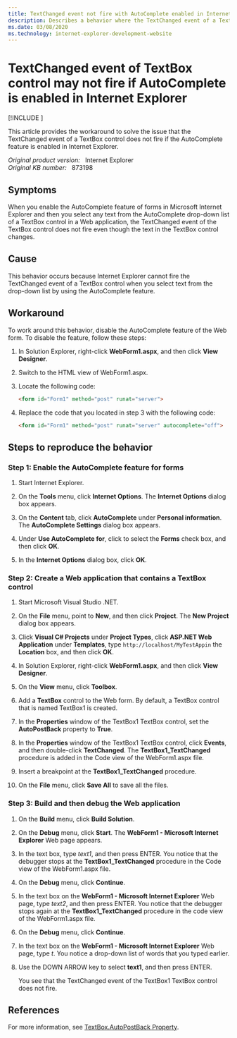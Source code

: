 ```yaml
---
title: TextChanged event not fire with AutoComplete enabled in Internet Explorer
description: Describes a behavior where the TextChanged event of a TextBox control does not fire when you select the text from the AutoComplete list in the Internet Explorer even if the text in the TextBox control changes.
ms.date: 03/08/2020
ms.technology: internet-explorer-development-website
---
```

# TextChanged event of TextBox control may not fire if AutoComplete is enabled in Internet Explorer

[!INCLUDE [](../../../includes/browsers-important.md)]

This article provides the workaround to solve the issue that the TextChanged event of a TextBox control does not fire if the AutoComplete feature is enabled in Internet Explorer.

_Original product version:_ &nbsp; Internet Explorer  
_Original KB number:_ &nbsp; 873198

## Symptoms

When you enable the AutoComplete feature of forms in Microsoft Internet Explorer and then you select any text from the AutoComplete drop-down list of a TextBox control in a Web application, the TextChanged event of the TextBox control does not fire even though the text in the TextBox control changes.

## Cause

This behavior occurs because Internet Explorer cannot fire the TextChanged event of a TextBox control when you select text from the drop-down list by using the AutoComplete feature.

## Workaround

To work around this behavior, disable the AutoComplete feature of the Web form. To disable the feature, follow these steps:

1. In Solution Explorer, right-click **WebForm1.aspx**, and then click **View Designer**.

2. Switch to the HTML view of WebForm1.aspx.

3. Locate the following code:

   ```aspx
   <form id="Form1" method="post" runat="server">
   ```

4. Replace the code that you located in step 3 with the following code:

   ```aspx
   <form id="Form1" method="post" runat="server" autocomplete="off">
   ```

## Steps to reproduce the behavior

### Step 1: Enable the AutoComplete feature for forms

1. Start Internet Explorer.

2. On the **Tools** menu, click **Internet Options**. The **Internet Options** dialog box appears.

3. On the **Content** tab, click **AutoComplete** under **Personal information**. The **AutoComplete Settings** dialog box appears.

4. Under **Use AutoComplete for**, click to select the **Forms** check box, and then click **OK**.

5. In the **Internet Options** dialog box, click **OK**.

### Step 2: Create a Web application that contains a TextBox control

1. Start Microsoft Visual Studio .NET.

2. On the **File** menu, point to **New**, and then click **Project**. The **New Project** dialog box appears.

3. Click **Visual C# Projects** under **Project Types**, click **ASP.NET Web Application** under **Templates**, type `http://localhost/MyTestAppin` the **Location** box, and then click **OK**.

4. In Solution Explorer, right-click **WebForm1.aspx**, and then click **View Designer**.

5. On the **View** menu, click **Toolbox**.

6. Add a **TextBox** control to the Web form. By default, a TextBox control that is named TextBox1 is created.

7. In the **Properties** window of the TextBox1 TextBox control, set the **AutoPostBack** property to **True**.

8. In the **Properties** window of the TextBox1 TextBox control, click **Events**, and then double-click **TextChanged**. The **TextBox1_TextChanged** procedure is added in the Code view of the WebForm1.aspx file.

9. Insert a breakpoint at the **TextBox1_TextChanged** procedure.

10. On the **File** menu, click **Save All** to save all the files.

### Step 3: Build and then debug the Web application

1. On the **Build** menu, click **Build Solution**.

2. On the **Debug** menu, click **Start**. The **WebForm1 - Microsoft Internet Explorer** Web page appears.

3. In the text box, type *text1*, and then press ENTER. You notice that the debugger stops at the **TextBox1_TextChanged** procedure in the Code view of the WebForm1.aspx file.

4. On the **Debug** menu, click **Continue**.

5. In the text box on the **WebForm1 - Microsoft Internet Explorer** Web page, type *text2*, and then press ENTER. You notice that the debugger stops again at the **TextBox1_TextChanged** procedure in the code view of the WebForm1.aspx file.

6. On the **Debug** menu, click **Continue**.

7. In the text box on the **WebForm1 - Microsoft Internet Explorer** Web page, type *t*. You notice a drop-down list of words that you typed earlier.

8. Use the DOWN ARROW key to select **text1**, and then press ENTER.

   You see that the TextChanged event of the TextBox1 TextBox control does not fire.

## References

For more information, see [TextBox.AutoPostBack Property](/dotnet/api/system.web.ui.webcontrols.textbox.autopostback).
